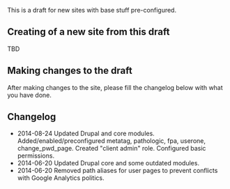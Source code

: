 
This is a draft for new sites with base stuff pre-configured.

## Creating of a new site from this draft

TBD

## Making changes to the draft

After making changes to the site, please fill the changelog below with what you have done.

## Changelog

* 2014-08-24 Updated Drupal and core modules. Added/enabled/preconfigured metatag, pathologic, fpa, userone, change_pwd_page. Created "client admin" role. Configured basic permissions.
* 2014-06-20 Updated Drupal core and some outdated modules.
* 2014-06-20 Removed path aliases for user pages to prevent conflicts with Google Analytics politics.
